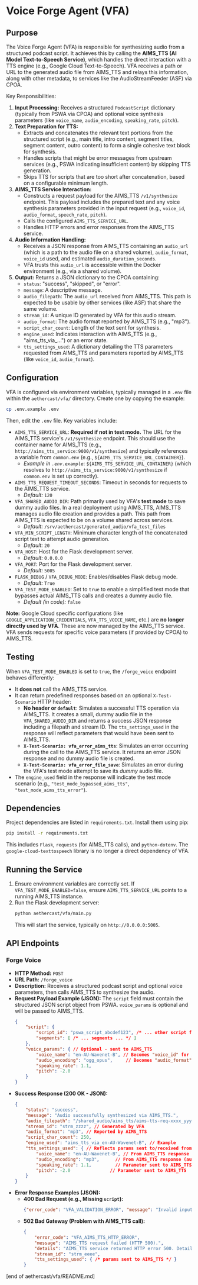 # Voice Forge Agent (VFA)

## Purpose

The Voice Forge Agent (VFA) is responsible for synthesizing audio from a structured podcast script. It achieves this by calling the **AIMS_TTS (AI Model Text-to-Speech Service)**, which handles the direct interaction with a TTS engine (e.g., Google Cloud Text-to-Speech). VFA receives a path or URL to the generated audio file from AIMS_TTS and relays this information, along with other metadata, to services like the AudioStreamFeeder (ASF) via CPOA.

Key Responsibilities:

1.  **Input Processing:** Receives a structured `PodcastScript` dictionary (typically from PSWA via CPOA) and optional voice synthesis parameters (like `voice_name`, `audio_encoding`, `speaking_rate`, `pitch`).
2.  **Text Preparation for TTS:**
    *   Extracts and concatenates the relevant text portions from the structured script (e.g., main title, intro content, segment titles, segment content, outro content) to form a single cohesive text block for synthesis.
    *   Handles scripts that might be error messages from upstream services (e.g., PSWA indicating insufficient content) by skipping TTS generation.
    *   Skips TTS for scripts that are too short after concatenation, based on a configurable minimum length.
3.  **AIMS_TTS Service Interaction:**
    *   Constructs a request payload for the AIMS_TTS `/v1/synthesize` endpoint. This payload includes the prepared text and any voice synthesis parameters provided in the input request (e.g., `voice_id`, `audio_format`, `speech_rate`, `pitch`).
    *   Calls the configured `AIMS_TTS_SERVICE_URL`.
    *   Handles HTTP errors and error responses from the AIMS_TTS service.
4.  **Audio Information Handling:**
    *   Receives a JSON response from AIMS_TTS containing an `audio_url` (which is a path to the audio file on a shared volume), `audio_format`, `voice_id` used, and estimated `audio_duration_seconds`.
    *   VFA trusts this `audio_url` is accessible within the Docker environment (e.g., via a shared volume).
5.  **Output:** Returns a JSON dictionary to the CPOA containing:
    *   `status`: "success", "skipped", or "error".
    *   `message`: A descriptive message.
    *   `audio_filepath`: The `audio_url` received from AIMS_TTS. This path is expected to be usable by other services (like ASF) that share the same volume.
    *   `stream_id`: A unique ID generated by VFA for this audio stream.
    *   `audio_format`: The audio format reported by AIMS_TTS (e.g., "mp3").
    *   `script_char_count`: Length of the text sent for synthesis.
    *   `engine_used`: Indicates interaction with AIMS_TTS (e.g., "aims_tts_via_...") or an error state.
    *   `tts_settings_used`: A dictionary detailing the TTS parameters requested from AIMS_TTS and parameters reported by AIMS_TTS (like `voice_id`, `audio_format`).

## Configuration

VFA is configured via environment variables, typically managed in a `.env` file within the `aethercast/vfa/` directory. Create one by copying the example:

```bash
cp .env.example .env
```

Then, edit the `.env` file. Key variables include:

-   `AIMS_TTS_SERVICE_URL`: **Required if not in test mode.** The URL for the AIMS_TTS service's `/v1/synthesize` endpoint. This should use the container name for AIMS_TTS (e.g., `http://aims_tts_service:9000/v1/synthesize`) and typically references a variable from `common.env` (e.g., `${AIMS_TTS_SERVICE_URL_CONTAINER}`).
    -   *Example in `.env.example`*: `${AIMS_TTS_SERVICE_URL_CONTAINER}` (which resolves to `http://aims_tts_service:9000/v1/synthesize` if `common.env` is set up correctly).
-   `AIMS_TTS_REQUEST_TIMEOUT_SECONDS`: Timeout in seconds for requests to the AIMS_TTS service.
    -   *Default:* `120`
-   `VFA_SHARED_AUDIO_DIR`: Path primarily used by VFA's **test mode** to save dummy audio files. In a real deployment using AIMS_TTS, AIMS_TTS manages audio file creation and provides a path. This path from AIMS_TTS is expected to be on a volume shared across services.
    -   *Default:* `/srv/aethercast/generated_audio/vfa_test_files`
-   `VFA_MIN_SCRIPT_LENGTH`: Minimum character length of the concatenated script text to attempt audio generation.
    -   *Default:* `20`
-   `VFA_HOST`: Host for the Flask development server.
    -   *Default:* `0.0.0.0`
-   `VFA_PORT`: Port for the Flask development server.
    -   *Default:* `5005`
-   `FLASK_DEBUG` / `VFA_DEBUG_MODE`: Enables/disables Flask debug mode.
    -   *Default:* `True`
-   `VFA_TEST_MODE_ENABLED`: Set to `true` to enable a simplified test mode that bypasses actual AIMS_TTS calls and creates a dummy audio file.
    -   *Default (in code):* `false`

**Note:** Google Cloud specific configurations (like `GOOGLE_APPLICATION_CREDENTIALS`, `VFA_TTS_VOICE_NAME`, etc.) are **no longer directly used by VFA**. These are now managed by the AIMS_TTS service. VFA sends requests for specific voice parameters (if provided by CPOA) to AIMS_TTS.

## Testing

When `VFA_TEST_MODE_ENABLED` is set to `true`, the `/forge_voice` endpoint behaves differently:
- It **does not** call the AIMS_TTS service.
- It can return predefined responses based on an optional `X-Test-Scenario` HTTP header:
    - **No header or `default`**: Simulates a successful TTS operation via AIMS_TTS. It creates a small, dummy audio file in the `VFA_SHARED_AUDIO_DIR` and returns a success JSON response including a filepath and stream ID. The `tts_settings_used` in the response will reflect parameters that would have been sent to AIMS_TTS.
    - **`X-Test-Scenario: vfa_error_aims_tts`**: Simulates an error occurring during the call to the AIMS_TTS service. It returns an error JSON response and no dummy audio file is created.
    - **`X-Test-Scenario: vfa_error_file_save`**: Simulates an error during the VFA's test mode attempt to save its *dummy* audio file.
- The `engine_used` field in the response will indicate the test mode scenario (e.g., `"test_mode_bypassed_aims_tts"`, `"test_mode_aims_tts_error"`).

## Dependencies

Project dependencies are listed in `requirements.txt`. Install them using pip:

```bash
pip install -r requirements.txt
```
This includes `Flask`, `requests` (for AIMS_TTS calls), and `python-dotenv`. The `google-cloud-texttospeech` library is no longer a direct dependency of VFA.

## Running the Service

1.  Ensure environment variables are correctly set. If `VFA_TEST_MODE_ENABLED=false`, ensure `AIMS_TTS_SERVICE_URL` points to a running AIMS_TTS instance.
2.  Run the Flask development server:
    ```bash
    python aethercast/vfa/main.py
    ```
    This will start the service, typically on `http://0.0.0.0:5005`.

## API Endpoints

### Forge Voice

-   **HTTP Method:** `POST`
-   **URL Path:** `/forge_voice`
-   **Description:** Receives a structured podcast script and optional voice parameters, then calls AIMS_TTS to synthesize the audio.
-   **Request Payload Example (JSON):**
    The `script` field must contain the structured JSON script object from PSWA. `voice_params` is optional and will be passed to AIMS_TTS.
    ```json
    {
        "script": {
            "script_id": "pswa_script_abcdef123", /* ... other script fields ... */
            "segments": [ /* ... segments ... */ ]
        },
        "voice_params": { // Optional - sent to AIMS_TTS
            "voice_name": "en-AU-Wavenet-B", // Becomes "voice_id" for AIMS_TTS
            "audio_encoding": "ogg_opus",     // Becomes "audio_format" for AIMS_TTS
            "speaking_rate": 1.1,
            "pitch": -2.0
        }
    }
    ```
-   **Success Response (200 OK - JSON):**
    ```json
    {
        "status": "success",
        "message": "Audio successfully synthesized via AIMS_TTS.",
        "audio_filepath": "/shared_audio/aims_tts/aims-tts-req-xxxx_yyyy.mp3", // Path from AIMS_TTS
        "stream_id": "strm_zzzz", // Generated by VFA
        "audio_format": "mp3", // Reported by AIMS_TTS
        "script_char_count": 250,
        "engine_used": "aims_tts_via_en-AU-Wavenet-B", // Example
        "tts_settings_used": { // Reflects params sent to/received from AIMS_TTS
            "voice_name": "en-AU-Wavenet-B", // From AIMS_TTS response (voice_id)
            "audio_encoding": "mp3",      // From AIMS_TTS response (audio_format)
            "speaking_rate": 1.1,         // Parameter sent to AIMS_TTS
            "pitch": -2.0               // Parameter sent to AIMS_TTS
        }
    }
    ```
-   **Error Response Examples (JSON):**
    -   **400 Bad Request (e.g., Missing `script`):**
        ```json
        {"error_code": "VFA_VALIDATION_ERROR", "message": "Invalid input", "details": "Missing 'script' parameter"}
        ```
    -   **502 Bad Gateway (Problem with AIMS_TTS call):**
        ```json
        {
            "error_code": "VFA_AIMS_TTS_HTTP_ERROR",
            "message": "AIMS_TTS request failed (HTTP 500).",
            "details": "AIMS_TTS service returned HTTP error 500. Details: {\"error\": ...}",
            "stream_id": "strm_eeee",
            "tts_settings_used": { /* params sent to AIMS_TTS */ }
        }
        ```

[end of aethercast/vfa/README.md]
